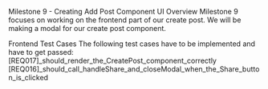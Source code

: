 Milestone 9 -  Creating Add Post Component UI
Overview
Milestone 9 focuses on  working on the frontend part of our create post. We will be making a modal for our create post component.

Frontend Test Cases
The following test cases have to be implemented and have to get  passed:
[REQ017]_should_render_the_CreatePost_component_correctly
[REQ016]_should_call_handleShare_and_closeModal_when_the_Share_button_is_clicked